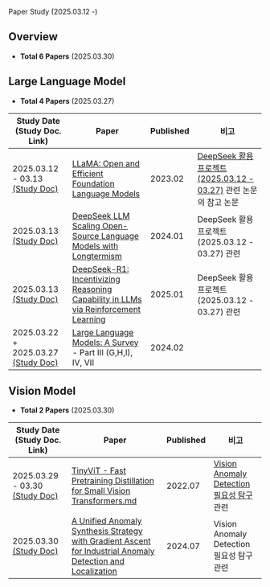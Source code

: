 Paper Study (2025.03.12 -)

## Overview

* **Total 6 Papers** (2025.03.30)

## Large Language Model

* **Total 4 Papers** (2025.03.27)

| Study Date<br>(Study Doc. Link)                                                                                                                                                                      | Paper                                                                                                                                             | Published | 비고                                                                                                                                      |
|------------------------------------------------------------------------------------------------------------------------------------------------------------------------------------------------------|---------------------------------------------------------------------------------------------------------------------------------------------------|-----------|-----------------------------------------------------------------------------------------------------------------------------------------|
| 2025.03.12 - 03.13 [(Study Doc)](Large%20Language%20Model/%5B2025.03.12%5D%20LLaMA%20-%20Open%20and%20Efficient%20Foundation%20Language%20Models.md)                                                 | [LLaMA: Open and Efficient Foundation Language Models](https://arxiv.org/pdf/2302.13971)                                                          | 2023.02   | [DeepSeek 활용 프로젝트 (2025.03.12 - 03.27)](https://github.com/WannaBeSuperteur/AI_Projects/tree/main/2025_03_12_DeepSeek_LLM) 관련 논문의 참고 논문 |
| 2025.03.13 [(Study Doc)](Large%20Language%20Model/%5B2025.03.13%5D%20DeepSeek%20LLM%20Scaling%20Open-Source%20Language%20Models%20with%20Longtermism.md)                                             | [DeepSeek LLM Scaling Open-Source Language Models with Longtermism](https://arxiv.org/pdf/2401.02954)                                             | 2024.01   | DeepSeek 활용 프로젝트 (2025.03.12 - 03.27) 관련                                                                                                |
| 2025.03.13 [(Study Doc)](Large%20Language%20Model/%5B2025.03.13%5D%20DeepSeek-R1%20-%20Incentivizing%20Reasoning%20Capability%20in%20LLM%20via%20Reinforcement%20Learning.md)                        | [DeepSeek-R1: Incentivizing Reasoning Capability in LLMs via Reinforcement Learning](https://arxiv.org/pdf/2501.12948)                            | 2025.01   | DeepSeek 활용 프로젝트 (2025.03.12 - 03.27) 관련                                                                                                |
| 2025.03.22 + 2025.03.27 [(Study Doc)](Large%20Language%20Model/%5B2025.03.22%5D%20Large%20Language%20Models%20A%20Survey%20(IV,%20VII).md)                                                           | [Large Language Models: A Survey](https://arxiv.org/pdf/2402.06196) - Part III (G,H,I), IV, VII                                                   | 2024.02   |                                                                                                                                         |

## Vision Model

* **Total 2 Papers** (2025.03.30)

| Study Date<br>(Study Doc. Link)                                                                                                                                                                      | Paper                                                                                                                                             | Published | 비고                                                                                                  |
|------------------------------------------------------------------------------------------------------------------------------------------------------------------------------------------------------|---------------------------------------------------------------------------------------------------------------------------------------------------|-----------|-----------------------------------------------------------------------------------------------------|
| 2025.03.29 - 03.30 [(Study Doc)](Vision%20Model/%5B2025.03.29%5D%20TinyViT%20-%20Fast%20Pretraining%20Distillation%20for%20Small%20Vision%20Transformers.md)                                         | [TinyViT - Fast Pretraining Distillation for Small Vision Transformers.md](https://arxiv.org/pdf/2207.10666v1)                                    | 2022.07   | [Vision Anomaly Detection 필요성 탐구](../Image%20Processing/Special_Vision_Anomaly_Detection_필요성.md) 관련 |
| 2025.03.30 [(Study Doc)](Vision%20Model/%5B2025.03.30%5D%20A%20Unified%20Anomaly%20Synthesis%20Strategy%20with%20Gradient%20Ascent%20for%20Industrial%20Anomaly%20Detection%20and%20Localization.md) | [A Unified Anomaly Synthesis Strategy with Gradient Ascent for Industrial Anomaly Detection and Localization](https://arxiv.org/pdf/2407.09359v1) | 2024.07   | Vision Anomaly Detection 필요성 탐구 관련                                                                  |
